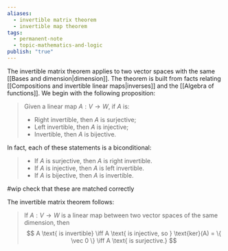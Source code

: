 ```yaml
---
aliases:
  - invertible matrix theorem
  - invertible map theorem
tags:
  - permanent-note
  - topic-mathematics-and-logic
publish: "true"
---
```

The invertible matrix theorem applies to two vector spaces with the same [[Bases and dimension|dimension]]. The theorem is built from facts relating [[Compositions and invertible linear maps|inverses]] and the [[Algebra of functions]]. We begin with the following proposition:

>Given a linear map $A : V \to W$, if $A$ is:
>- Right invertible, then $A$ is surjective;
>- Left invertible, then $A$ is injective;
>- Invertible, then $A$ is bijective.

In fact, each of these statements is a biconditional:
>- If $A$ is surjective, then $A$ is right invertible.
>- If $A$ is injective, then $A$ is left invertible.
>- If $A$ is bijective, then $A$ is invertible.

#wip check that these are matched correctly

The invertible matrix theorem follows:
>If $A: V \to W$ is a linear map between two vector spaces of the same dimension, then $$ A \text{ is invertible} \iff A \text{ is injective, so } \text{ker}(A) = \{ \vec 0 \} \iff A \text{ is surjective.} $$

